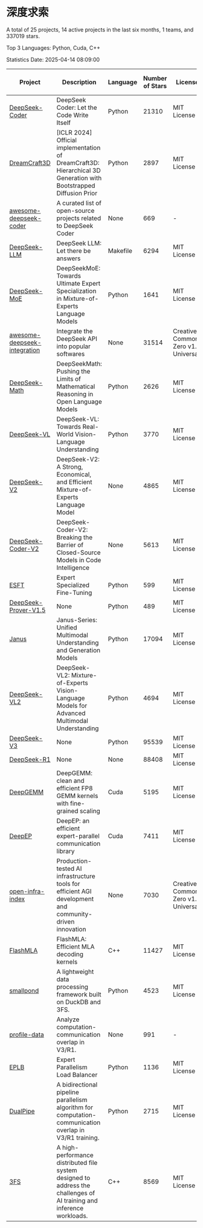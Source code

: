 # 深度求索

A total of 25 projects, 14 active projects in the last six months, 1 teams, and 337019 stars.

Top 3 Languages: Python, Cuda, C++

Statistics Date: 2025-04-14 08:09:00

| Project | Description | Language | Number of Stars | License | Creation Date | Last Updated Date | Last Pushed Date |
| --- | --- | --- | --- | --- | --- | --- | --- |
| [DeepSeek-Coder](https://github.com/deepseek-ai/DeepSeek-Coder) | DeepSeek Coder: Let the Code Write Itself | Python | 21310 | MIT License | 2023-10-20 | 2025-04-14 | 2024-05-21 |
| [DreamCraft3D](https://github.com/deepseek-ai/DreamCraft3D) | [ICLR 2024] Official implementation of DreamCraft3D: Hierarchical 3D Generation with Bootstrapped Diffusion Prior | Python | 2897 | MIT License | 2023-10-23 | 2025-04-13 | 2024-08-21 |
| [awesome-deepseek-coder](https://github.com/deepseek-ai/awesome-deepseek-coder) | A curated list of open-source projects related to DeepSeek Coder | None | 669 | - | 2023-11-06 | 2025-04-14 | 2024-04-03 |
| [DeepSeek-LLM](https://github.com/deepseek-ai/DeepSeek-LLM) | DeepSeek LLM: Let there be answers | Makefile | 6294 | MIT License | 2023-11-29 | 2025-04-14 | 2024-02-04 |
| [DeepSeek-MoE](https://github.com/deepseek-ai/DeepSeek-MoE) | DeepSeekMoE: Towards Ultimate Expert Specialization in Mixture-of-Experts Language Models | Python | 1641 | MIT License | 2024-01-02 | 2025-04-14 | 2024-01-16 |
| [awesome-deepseek-integration](https://github.com/deepseek-ai/awesome-deepseek-integration) | Integrate the DeepSeek API into popular softwares | None | 31514 | Creative Commons Zero v1.0 Universal | 2024-01-11 | 2025-04-14 | 2025-04-10 |
| [DeepSeek-Math](https://github.com/deepseek-ai/DeepSeek-Math) | DeepSeekMath: Pushing the Limits of Mathematical Reasoning in Open Language Models | Python | 2626 | MIT License | 2024-02-05 | 2025-04-14 | 2024-04-15 |
| [DeepSeek-VL](https://github.com/deepseek-ai/DeepSeek-VL) | DeepSeek-VL: Towards Real-World Vision-Language Understanding | Python | 3770 | MIT License | 2024-03-07 | 2025-04-14 | 2024-04-24 |
| [DeepSeek-V2](https://github.com/deepseek-ai/DeepSeek-V2) | DeepSeek-V2: A Strong, Economical, and Efficient Mixture-of-Experts Language Model | None | 4865 | MIT License | 2024-04-22 | 2025-04-14 | 2024-09-25 |
| [DeepSeek-Coder-V2](https://github.com/deepseek-ai/DeepSeek-Coder-V2) | DeepSeek-Coder-V2: Breaking the Barrier of Closed-Source Models in Code Intelligence | None | 5613 | MIT License | 2024-06-14 | 2025-04-14 | 2024-09-24 |
| [ESFT](https://github.com/deepseek-ai/ESFT) | Expert Specialized Fine-Tuning | Python | 599 | MIT License | 2024-07-04 | 2025-04-13 | 2024-09-22 |
| [DeepSeek-Prover-V1.5](https://github.com/deepseek-ai/DeepSeek-Prover-V1.5) | None | Python | 489 | MIT License | 2024-08-15 | 2025-04-11 | 2024-08-16 |
| [Janus](https://github.com/deepseek-ai/Janus) | Janus-Series: Unified Multimodal Understanding and Generation Models | Python | 17094 | MIT License | 2024-10-18 | 2025-04-14 | 2025-02-01 |
| [DeepSeek-VL2](https://github.com/deepseek-ai/DeepSeek-VL2) | DeepSeek-VL2: Mixture-of-Experts Vision-Language Models for Advanced Multimodal Understanding | Python | 4694 | MIT License | 2024-12-13 | 2025-04-14 | 2025-02-26 |
| [DeepSeek-V3](https://github.com/deepseek-ai/DeepSeek-V3) | None | Python | 95539 | MIT License | 2024-12-26 | 2025-04-14 | 2025-04-09 |
| [DeepSeek-R1](https://github.com/deepseek-ai/DeepSeek-R1) | None | None | 88408 | MIT License | 2025-01-20 | 2025-04-14 | 2025-04-09 |
| [DeepGEMM](https://github.com/deepseek-ai/DeepGEMM) | DeepGEMM: clean and efficient FP8 GEMM kernels with fine-grained scaling | Cuda | 5195 | MIT License | 2025-02-13 | 2025-04-14 | 2025-04-14 |
| [DeepEP](https://github.com/deepseek-ai/DeepEP) | DeepEP: an efficient expert-parallel communication library | Cuda | 7411 | MIT License | 2025-02-17 | 2025-04-14 | 2025-04-14 |
| [open-infra-index](https://github.com/deepseek-ai/open-infra-index) | Production-tested AI infrastructure tools for efficient AGI development and community-driven innovation | None | 7030 | Creative Commons Zero v1.0 Universal | 2025-02-21 | 2025-04-14 | 2025-04-14 |
| [FlashMLA](https://github.com/deepseek-ai/FlashMLA) | FlashMLA: Efficient MLA decoding kernels | C++ | 11427 | MIT License | 2025-02-21 | 2025-04-14 | 2025-03-01 |
| [smallpond](https://github.com/deepseek-ai/smallpond) | A lightweight data processing framework built on DuckDB and 3FS. | Python | 4523 | MIT License | 2025-02-24 | 2025-04-14 | 2025-03-05 |
| [profile-data](https://github.com/deepseek-ai/profile-data) | Analyze computation-communication overlap in V3/R1. | None | 991 | - | 2025-02-26 | 2025-04-14 | 2025-03-21 |
| [EPLB](https://github.com/deepseek-ai/EPLB) | Expert Parallelism Load Balancer | Python | 1136 | MIT License | 2025-02-26 | 2025-04-14 | 2025-03-24 |
| [DualPipe](https://github.com/deepseek-ai/DualPipe) | A bidirectional pipeline parallelism algorithm for computation-communication overlap in V3/R1 training. | Python | 2715 | MIT License | 2025-02-26 | 2025-04-14 | 2025-03-10 |
| [3FS](https://github.com/deepseek-ai/3FS) |  A high-performance distributed file system designed to address the challenges of AI training and inference workloads.  | C++ | 8569 | MIT License | 2025-02-27 | 2025-04-14 | 2025-04-04 |
